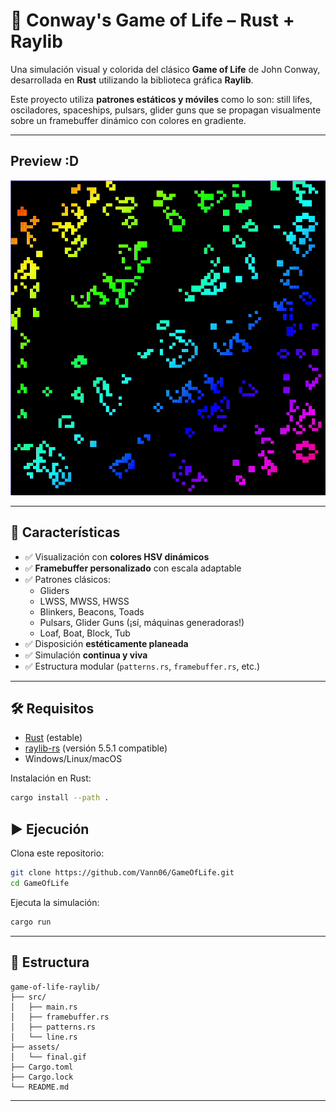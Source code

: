 # 🌌 Conway's Game of Life – Rust + Raylib

Una simulación visual y colorida del clásico **Game of Life** de John Conway, desarrollada en **Rust** utilizando la biblioteca gráfica **Raylib**.

Este proyecto utiliza **patrones estáticos y móviles** como lo son: still lifes, osciladores, spaceships, pulsars, glider guns que se propagan visualmente sobre un framebuffer dinámico con colores en gradiente.

---

## Preview :D

<p align="center">
  <img src="assets/final_game.gif" alt="Game of Life Demo" width="600"/>
</p>

---

## 🚀 Características

- ✅ Visualización con **colores HSV dinámicos**
- ✅ **Framebuffer personalizado** con escala adaptable
- ✅ Patrones clásicos:
  - Gliders
  - LWSS, MWSS, HWSS
  - Blinkers, Beacons, Toads
  - Pulsars, Glider Guns (¡sí, máquinas generadoras!)
  - Loaf, Boat, Block, Tub
- ✅ Disposición **estéticamente planeada**
- ✅ Simulación **continua y viva**
- ✅ Estructura modular (`patterns.rs`, `framebuffer.rs`, etc.)

---

## 🛠️ Requisitos

- [Rust](https://www.rust-lang.org/) (estable)
- [raylib-rs](https://github.com/deltaphc/raylib-rs) (versión 5.5.1 compatible)
- Windows/Linux/macOS

Instalación en Rust:

```bash
cargo install --path .
```
## ▶️ Ejecución

Clona este repositorio:

```bash
git clone https://github.com/Vann06/GameOfLife.git
cd GameOfLife
```

Ejecuta la simulación:

```bash
cargo run
```

---

## 📁 Estructura

```text
game-of-life-raylib/
├── src/
│   ├── main.rs
│   ├── framebuffer.rs
│   ├── patterns.rs
│   └── line.rs      
├── assets/
│   └── final.gif
├── Cargo.toml
├── Cargo.lock
└── README.md
```

---
